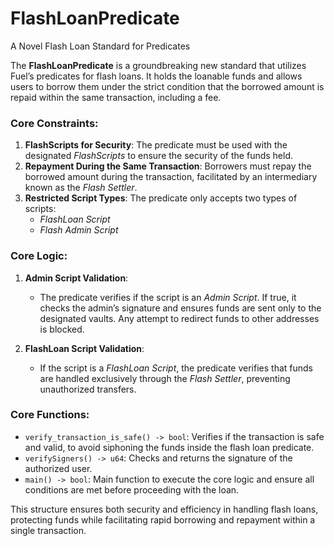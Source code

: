 # **FlashLoanPredicate**
A Novel Flash Loan Standard for Predicates

The **FlashLoanPredicate** is a groundbreaking new standard that utilizes Fuel’s predicates for flash loans. It holds the loanable funds and allows users to borrow them under the strict condition that the borrowed amount is repaid within the same transaction, including a fee.

### Core Constraints:
1. **FlashScripts for Security**: The predicate must be used with the designated *FlashScripts* to ensure the security of the funds held.
2. **Repayment During the Same Transaction**: Borrowers must repay the borrowed amount during the transaction, facilitated by an intermediary known as the *Flash Settler*.
3. **Restricted Script Types**: The predicate only accepts two types of scripts:
   - *FlashLoan Script*
   - *Flash Admin Script*

### Core Logic:
1. **Admin Script Validation**: 
   - The predicate verifies if the script is an *Admin Script*. If true, it checks the admin’s signature and ensures funds are sent only to the designated vaults. Any attempt to redirect funds to other addresses is blocked.
   
2. **FlashLoan Script Validation**:
   - If the script is a *FlashLoan Script*, the predicate verifies that funds are handled exclusively through the *Flash Settler*, preventing unauthorized transfers.

### Core Functions:
- `verify_transaction_is_safe() -> bool`: Verifies if the transaction is safe and valid, to avoid siphoning the funds inside the flash loan predicate.
- `verifySigners() -> u64`: Checks and returns the signature of the authorized user.
- `main() -> bool`: Main function to execute the core logic and ensure all conditions are met before proceeding with the loan.

This structure ensures both security and efficiency in handling flash loans, protecting funds while facilitating rapid borrowing and repayment within a single transaction.
